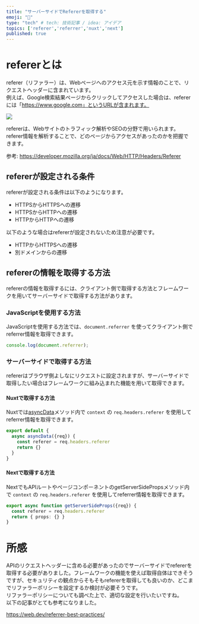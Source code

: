 ```yaml
---
title: "サーバーサイドでRefererを取得する"
emoji: "🔗"
type: "tech" # tech: 技術記事 / idea: アイデア
topics: ['referer','referrer','nuxt','next']
published: true
---
```


# refererとは

referer（リファラー）は、Webページへのアクセス元を示す情報のことで、リクエストヘッダーに含まれています。   
例えば、Google検索結果ページからクリックしてアクセスした場合は、refererには「https://www.google.com」というURLが含まれます。

![](https://storage.googleapis.com/zenn-user-upload/364c38b66bfc-20230423.png)

refererは、Webサイトのトラフィック解析やSEOの分野で用いられます。  
referer情報を解析することで、どのページからアクセスがあったのかを把握できます。  

参考: https://developer.mozilla.org/ja/docs/Web/HTTP/Headers/Referer

## refererが設定される条件

refererが設定される条件は以下のようになります。

- HTTPSからHTTPSへの遷移
- HTTPSからHTTPへの遷移
- HTTPからHTTPへの遷移

以下のような場合はrefererが設定されないため注意が必要です。

- HTTPからHTTPSへの遷移
- 別ドメインからの遷移

## refererの情報を取得する方法

refererの情報を取得するには、クライアント側で取得する方法とフレームワークを用いてサーバーサイドで取得する方法があります。

### JavaScriptを使用する方法

JavaScriptを使用する方法では、`document.referrer` を使ってクライアント側でreferrer情報を取得できます。  

```javascript
console.log(document.referrer);
```

### サーバーサイドで取得する方法

refererはブラウザ側よしなにリクエストに設定されますが、サーバーサイドで取得したい場合はフレームワークに組み込まれた機能を用いて取得できます。  


#### Nuxtで取得する方法

Nuxtでは[asyncData](https://nuxtjs.org/docs/features/data-fetching/)メソッド内で `context` の `req.headers.referer` を使用してreferrer情報を取得できます。  

```typescript
export default {
  async asyncData({req}) {
    const referer = req.headers.referer
    return {}
  }
}
```

#### Nextで取得する方法

NextでもAPIルートやページコンポーネントのgetServerSidePropsメソッド内で `context` の `req.headers.referer` を使用してreferrer情報を取得できます。  
  
```typescript
export async function getServerSideProps({req}) {
  const referer = req.headers.referer
  return { props: {} }
}
```


# 所感

APIのリクエストヘッダーに含める必要があったのでサーバーサイドでrefererを取得する必要がありました。フレームワークの機能を使えば取得自体はできそうですが、セキュリティの観点からそもそもrefererを取得しても良いのか、どこまでリファラーポリシーを設定するか検討が必要そうです。  
リファラーポリシーについても調べた上で、適切な設定を行いたいですね。  
以下の記事がとても参考になりました。  

https://web.dev/referrer-best-practices/
  
